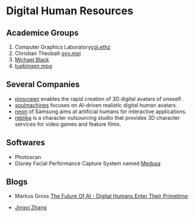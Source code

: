 # Digital Human Resources

## Academice Groups
1. Computer Graphics Laboratory[cgl.ethz](https://cgl.ethz.ch/publications/papers/papers.php)
2. Christian Theobalt [gvv.mpi](http://gvv.mpi-inf.mpg.de/GVV_Projects.html)
3. [Michael Black]()
4. [tuebingen.mpg](https://ps.is.tuebingen.mpg.de/research_fields/virtual-humans)

## Several Companies
* [pinscreen](https://www.pinscreen.com/) enables the rapid creation of 3D digital avatars of oneself.
* [soulmachines](https://www.soulmachines.com/) focuses on AI-driven realistic digital human avatars.
* [neon](https://www.neon.life/) of Samsung aims at artificial humans for interactive applications.
* [reblika](https://reblika.com/) is a character outsourcing studio that provides 3D character services for video games and feature films.

## Softwares
* Photoscan
* Disney Facial Performance Capture System named [Medusa](https://studios.disneyresearch.com/medusa/)

## Blogs
* Markus Gross [The Future Of AI - Digital Humans Enter Their Primetime](https://www.linkedin.com/pulse/future-ai-digital-humans-enter-primetime-markus-gross/): 

* [Jingyi Zhang](https://www.zhihu.com/people/ms-xs/posts)
